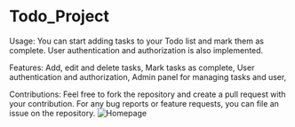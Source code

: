 # Todo_Project

Usage:
You can start adding tasks to your Todo list and mark them as complete. User authentication and authorization is also implemented.

Features:
Add, edit and delete tasks,
Mark tasks as complete,
User authentication and authorization,
Admin panel for managing tasks and user,


Contributions:
Feel free to fork the repository and create a pull request with your contribution. For any bug reports or feature requests, you can file an issue on the repository.
![Homepage](https://user-images.githubusercontent.com/116723241/212687245-eae35c1d-57ae-4e52-a98a-dcee29fd6e14.png)

